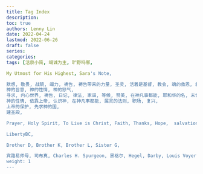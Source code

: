 ```yaml
---
title: Tag Index
description:
toc: true
authors: Lenny Lin
date: 2022-04-24
lastmod: 2022-06-26
draft: false
series: 
categories: 
tags: [活泉小简, 竭诚为主, 旷野吗哪,   

My Utmost for His Highest, Sara's Note,   

默想, 敬畏, 战兢, 竭力, 祷告, 祷告带来的力量, 圣灵, 活着是基督, 教会, 魂的救恩, 救恩, 得救, 一次得救永远得救, 把福音传回耶路撒冷, 
神的旨意, 神的性情, 神的怒气, 
寻求, 内心世界, 祷告, 日记, 律法, 家谱, 等候, 赞美, 在神凡事都能, 耶和华的名, 末世, 信心, 灵魂,  分别为圣, 
神的性情, 依靠上帝, 认识神, 在神凡事都能, 属灵的法则, 职场, 复兴, 
上帝的保护, 先求神的国, 
建圣殿,

Prayer, Holy Spirit, To Live is Christ, Faith, Thanks, Hope,  salvation of soul,    

LibertyBC, 

Brother D, Brother K, Brother L, Sister G, 

宾路易师母, 司布真, Charles H. Spurgeon, 黑格尔, Hegel, Darby, Louis Voyer]
weight: 1
---
```


